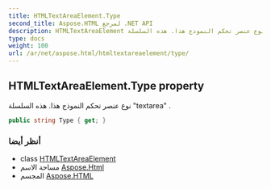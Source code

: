 ```yaml
---
title: HTMLTextAreaElement.Type
second_title: Aspose.HTML لمرجع .NET API
description: HTMLTextAreaElement ملكية. نوع عنصر تحكم النموذج هذا. هذه السلسلة textarea .
type: docs
weight: 100
url: /ar/net/aspose.html/htmltextareaelement/type/
---
```

## HTMLTextAreaElement.Type property

نوع عنصر تحكم النموذج هذا. هذه السلسلة "textarea" .

```csharp
public string Type { get; }
```

### أنظر أيضا

* class [HTMLTextAreaElement](../)
* مساحة الاسم [Aspose.Html](../../htmltextareaelement/)
* المجسم [Aspose.HTML](../../../)


